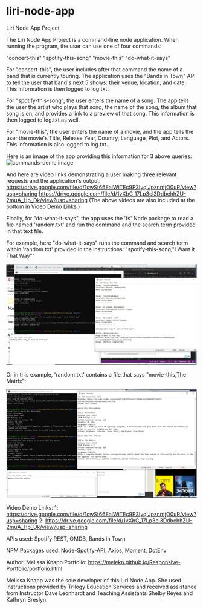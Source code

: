 # liri-node-app
Liri Node App Project

The Liri Node App Project is a command-line node application. When running the program, the user can use one of four commands: 

"concert-this"
"spotify-this-song"
"movie-this"
"do-what-it-says"

For "concert-this", the user includes after that command the name of a band that is currently touring. The application uses the "Bands in Town" API to tell the user that band's next 5 shows: their venue, location, and date. This information is then logged to log.txt. 

For "spotify-this-song", the user enters the name of a song. The app tells the user the artist who plays that song, the name of the song, the album that song is on, and provides a link to a preview of that song. This information is then logged to log.txt as well. 

For "movie-this", the user enters the name of a movie, and the app tells the user the movie's Title, Release Year, Country, Language, Plot, and Actors. This information is also logged to log.txt. 

Here is an image of the app providing this information for 3 above queries:
![commands-demo image](/images.liri-image2.JPG)

And here are video links demonstrating a user making three relevant requests and the application's output:
https://drive.google.com/file/d/1cwSt66EaiWiTEc9P3IyqlJpznntjO0uR/view?usp=sharing
https://drive.google.com/file/d/1vXbC_17Lp3cl3DdbehhZU-2muA_Hp_Dk/view?usp=sharing
(The above videos are also included at the bottom in Video Demo Links.)

Finally, for "do-what-it-says", the app uses the 'fs' Node package to read a file named 'random.txt' and run the command and the search term provided in that text file. 

For example, here "do-what-it-says" runs the command and search term within 'random.txt' provided in the instructions: "spotify-this-song,"I Want it That Way""

![do-what-it-says demo image](/images/liri-image1.JPG)

Or in this example, 'random.txt' contains a file that says "movie-this,The Matrix":

![do-what-it-says The Matrix demo image](/images/liri-image-dwis-matrix.jpg)



Video Demo Links: 
1: https://drive.google.com/file/d/1cwSt66EaiWiTEc9P3IyqlJpznntjO0uR/view?usp=sharing
2: https://drive.google.com/file/d/1vXbC_17Lp3cl3DdbehhZU-2muA_Hp_Dk/view?usp=sharing


APIs used: Spotify REST, OMDB, Bands in Town

NPM Packages used: Node-Spotify-API, Axios, Moment, DotEnv

Author: Melissa Knapp
Portfolio: https://melekn.github.io/Responsive-Portfolio/portfolio.html 

Melissa Knapp was the sole developer of this Liri Node App. She used instructions provided by Trilogy Education Services and received assistance from Instructor Dave Leonhardt and Teaching Assistants Shelby Reyes and Kathryn Breslyn. 